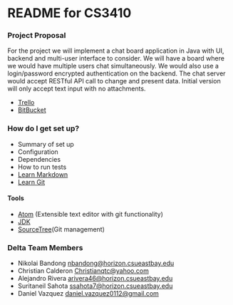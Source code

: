 # README for CS3410 #

### Project Proposal ###

For the project we will implement a chat board application in Java with UI, backend and multi-user interface to consider. We will have a board where we would have multiple users chat simultaneously. We would also use a login/password encrypted authentication on the backend. The chat server would accept RESTful API call to change and present data. Initial version will only accept text input with no attachments.

* [Trello](https://trello.com/b/R187VRYt/cs4310)
* [BitBucket](https://bitbucket.org/SemperFiFL/cs4310)


### How do I get set up? ###

* Summary of set up
* Configuration
* Dependencies
* How to run tests
* [Learn Markdown](https://bitbucket.org/tutorials/markdowndemo)
* [Learn Git](https://www.atlassian.com/git/tutorials/learn-git-with-bitbucket-cloud)

#### Tools ####
* [Atom](https://atom.io) (Extensible text editor with git functionality)
* [JDK](http://www.oracle.com/technetwork/java/javase/downloads/jdk8-downloads-2133151.html)
* [SourceTree](https://www.sourcetreeapp.com/)(Git management)

### Delta Team Members ###

* Nikolai Bandong
      nbandong@horizon.csueastbay.edu
* Christian Calderon
      Christianqtc@yahoo.com
* Alejandro Rivera
      arivera46@horizon.csueastbay.edu
* Suritaneil Sahota
      ssahota7@horizon.csueastbay.edu
* Daniel Vazquez
      daniel.vazquez0112@gmail.com
